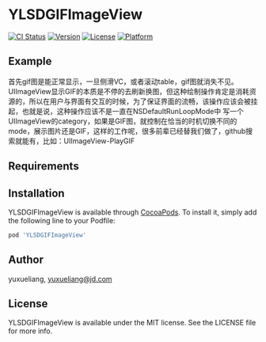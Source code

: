 # YLSDGIFImageView

[![CI Status](https://img.shields.io/travis/yuxueliang/YLSDGIFImageView.svg?style=flat)](https://travis-ci.org/yuxueliang/YLSDGIFImageView)
[![Version](https://img.shields.io/cocoapods/v/YLSDGIFImageView.svg?style=flat)](https://cocoapods.org/pods/YLSDGIFImageView)
[![License](https://img.shields.io/cocoapods/l/YLSDGIFImageView.svg?style=flat)](https://cocoapods.org/pods/YLSDGIFImageView)
[![Platform](https://img.shields.io/cocoapods/p/YLSDGIFImageView.svg?style=flat)](https://cocoapods.org/pods/YLSDGIFImageView)

## Example

首先gif图是能正常显示，一旦侧滑VC，或者滚动table，gif图就消失不见。
UIImageView显示GIF的本质是不停的去刷新换图，但这种绘制操作肯定是消耗资源的，所以在用户与界面有交互的时候，为了保证界面的流畅，该操作应该会被挂起，也就是说，这种操作应该不是一直在NSDefaultRunLoopMode中
写一个UIImageView的category，如果是GIF图，就控制在恰当的时机切换不同的mode，展示图片还是GIF，这样的工作呢，很多前辈已经替我们做了，github搜索就能有，比如：UIImageView-PlayGIF
## Requirements

## Installation

YLSDGIFImageView is available through [CocoaPods](https://cocoapods.org). To install
it, simply add the following line to your Podfile:

```ruby
pod 'YLSDGIFImageView'
```

## Author

yuxueliang, yuxueliang@jd.com

## License

YLSDGIFImageView is available under the MIT license. See the LICENSE file for more info.
